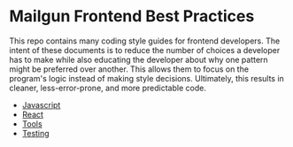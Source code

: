 # Mailgun Frontend Best Practices
This repo contains many coding style guides for frontend developers. The intent of these documents is to reduce the number of choices a developer has to make while also educating the developer about why one pattern might be preferred over another. This allows them to focus on the program's logic instead of making style decisions. Ultimately, this results in cleaner, less-error-prone, and more predictable code.

- [Javascript](javascript.md)
- [React](react.md)
- [Tools](tools.md)
- [Testing](testing.md)
